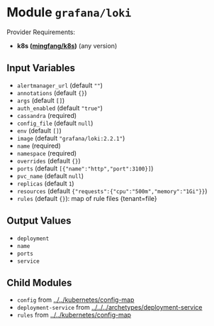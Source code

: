 
# Module `grafana/loki`

Provider Requirements:
* **k8s ([mingfang/k8s](https://registry.terraform.io/providers/mingfang/k8s/latest))** (any version)

## Input Variables
* `alertmanager_url` (default `""`)
* `annotations` (default `{}`)
* `args` (default `[]`)
* `auth_enabled` (default `"true"`)
* `cassandra` (required)
* `config_file` (default `null`)
* `env` (default `[]`)
* `image` (default `"grafana/loki:2.2.1"`)
* `name` (required)
* `namespace` (required)
* `overrides` (default `{}`)
* `ports` (default `[{"name":"http","port":3100}]`)
* `pvc_name` (default `null`)
* `replicas` (default `1`)
* `resources` (default `{"requests":{"cpu":"500m","memory":"1Gi"}}`)
* `rules` (default `{}`): map of rule files {tenant=file}

## Output Values
* `deployment`
* `name`
* `ports`
* `service`

## Child Modules
* `config` from [../../kubernetes/config-map](../../kubernetes/config-map)
* `deployment-service` from [../../../archetypes/deployment-service](../../../archetypes/deployment-service)
* `rules` from [../../kubernetes/config-map](../../kubernetes/config-map)

